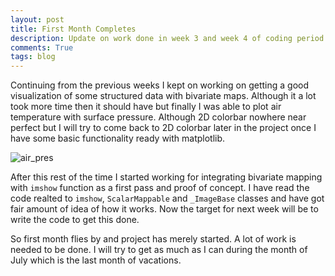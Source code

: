 ```yaml
---
layout: post
title: First Month Completes
description: Update on work done in week 3 and week 4 of coding period
comments: True
tags: blog
---
```


Continuing from the previous weeks I kept on working on getting a good
visualization of some structured data with bivariate maps. Although it a lot
took more time then it should have but finally I was able to plot air
temperature with surface pressure. Although 2D colorbar nowhere near perfect but
I will try to come back to 2D colorbar later in the project once I have some
basic functionality ready with matplotlib.

![air_pres](http://i.imgur.com/C0HN5he.png)

After this rest of the time I started working for integrating bivariate
mapping with `imshow` function as a first pass and proof of concept. I have
read the code realted to `imshow`, `ScalarMappable` and `_ImageBase` classes
and have got fair amount of idea of how it works. Now the target for next
week will be to write the code to get this done.

So first month flies by and project has merely started. A lot of work is
needed to be done. I will try to get as much as I can during the month of July
which is the last month of vacations.